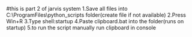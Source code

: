  #this is part 2 of jarvis system 
1.Save all files into C:\ProgramFiles\python_scripts folder(create file if not available) 
2.Press Win+R
3.Type shell:startup
4.Paste clipboard.bat into the folder(runs on startup)
5.to run the script manually run clipboard in console

